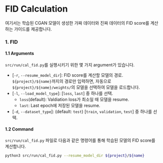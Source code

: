 # FID Calculation
여기서는 학습된 CGAN 모델이 생성한 가짜 데이터와 진짜 데이터의 FID score를 계산하는 가이드를 제공합니다.

### 1. FID
#### 1.1 Arguments
`src/run/cal_fid.py`를 실행시키기 위한 몇 가지 argument가 있습니다.
* [`-r`, `--resume_model_dir`]: FID score를 계산할 모델의 경로. `${project}/${name}`까지의 경로만 입력하면, 자동으로 `${project}/${name}/weights/`의 모델을 선택하여 모델을 로드합니다.
* [`-l`, `--load_model_type`]: [`loss`, `last`] 중 하나를 선택.
    * `loss`(default): Valdiation loss가 최소일 때 모델을 resume.
    * `last`: Last epoch에 저장된 모델을 resume.
* [`-d`, `--dataset_type`]: (default: `test`) [`train`, `validation`, `test`] 중 하나를 선택.


#### 1.2 Command
`src/run/cal_fid.py` 파일로 다음과 같은 명령어를 통해 학습된 모델의 FID score를 계산합니다.
```bash
python3 src/run/cal_fid.py --resume_model_dir ${project}/${name}
```